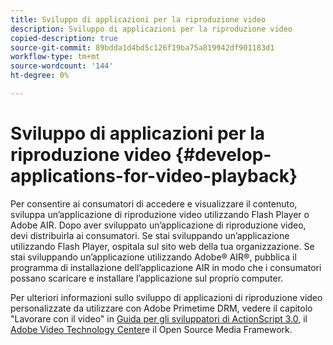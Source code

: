```yaml
---
title: Sviluppo di applicazioni per la riproduzione video
description: Sviluppo di applicazioni per la riproduzione video
copied-description: true
source-git-commit: 89bdda1d4bd5c126f19ba75a819942df901183d1
workflow-type: tm+mt
source-wordcount: '144'
ht-degree: 0%

---
```



# Sviluppo di applicazioni per la riproduzione video {#develop-applications-for-video-playback}

Per consentire ai consumatori di accedere e visualizzare il contenuto, sviluppa un’applicazione di riproduzione video utilizzando Flash Player o Adobe AIR. Dopo aver sviluppato un’applicazione di riproduzione video, devi distribuirla ai consumatori. Se stai sviluppando un’applicazione utilizzando Flash Player, ospitala sul sito web della tua organizzazione. Se stai sviluppando un’applicazione utilizzando Adobe® AIR®, pubblica il programma di installazione dell’applicazione AIR in modo che i consumatori possano scaricare e installare l’applicazione sul proprio computer.

Per ulteriori informazioni sullo sviluppo di applicazioni di riproduzione video personalizzate da utilizzare con Adobe Primetime DRM, vedere il capitolo &quot;Lavorare con il video&quot; in [Guida per gli sviluppatori di ActionScript 3.0](https://help.adobe.com/en_US/as3/dev/WS9936fa0d5984e93b3f4f38ec1272a447844-8000.html), il [Adobe Video Technology Center](https://www.adobe.com/devnet/video/)e il Open Source Media Framework.